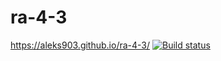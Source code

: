 # ra-4-3
https://aleks903.github.io/ra-4-3/
[![Build status](https://ci.appveyor.com/api/projects/status/ahfjpyop79acus0e?svg=true)](https://ci.appveyor.com/project/aleks903/ra-4-3)